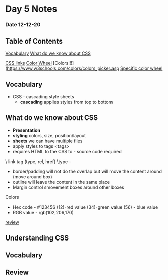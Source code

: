 # Day 5 Notes
### Date 12-12-20

## Table of Contents
[Vocabulary](#vocabulary)
[What do we know about CSS](#What-do-we-know-about-CSS)


[CSS links](w3schools.com/css/css_boxmodel.asp)
[Color Wheel](https://color.adobe.com/create/color-wheel)
[Colors!!!](https://www.w3schools.com/colors/colors_picker.asp
[Specific color wheel](https://color.adobe.com/create/color-wheel)


## Vocabulary
- CSS - cascading style sheets
  - **cascading** applies styles from top to bottom




## What do we know about CSS
  - **Presentation**
  - **styling** colors, size, position/layout
  - **sheets** we can have multiple files
- apply styles to tags \<tags>
- requires HTML to the CSS to - source code required


\ link tag (type, rel, href)
\type - 

- border/padding will not do the overlap but will move the content around (move around box)
- outline will leave the content in the same place
- Margin control smovement boxes around other boxes



Colors
 - Hex code - #123456 (12)-red value (34)-green value (56) - blue value
 - RGB value - rgb(102,206,170)







[review](#review)

## Understanding CSS


## Vocabulary



## Review